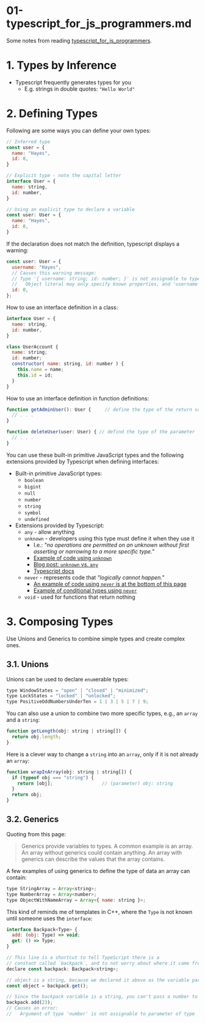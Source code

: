 
# 01-typescript_for_js_programmers.md

Some notes from reading [typescript_for_js_programmers](https://www.typescriptlang.org/docs/handbook/typescript-in-5-minutes.html).

# 1. Types by Inference

- Typescript frequently generates types for you
  - E.g. strings in double quotes: `"Hello World"`

# 2. Defining Types

Following are some ways you can define your own types:

```javascript
// Inferred type
const user = {
  name: "Hayes",
  id: 0,
}
```

```javascript
// Explicit type - note the capital letter
interface User = {
  name: string,
  id: number,
}
```

```javascript
// Using an explicit type to declare a variable
const user: User = {
  name: "Hayes",
  id: 0,
}
```

If the declaration does not match the definition, typescript displays a warning:

```javascript
const user: User = {
  username: "Hayes",
  // Causes this warning message:
  // Type '{ username: string; id: number; }' is not assignable to type 'User'.
  //   Object literal may only specify known properties, and 'username' does not exist in type 'User'.
  id: 0,
};
```

How to use an interface definition in a class:

```javascript
interface User = {
  name: string,
  id: number,
}

class UserAccount {
  name: string;
  id: number;
  constructor( name: string, id: number ) {
    this.name = name;
    this.id = id;
  }
}
```

How to use an interface definition in function definitions:

```javascript
function getAdminUser(): User {     // define the type of the return value
  // . . .
}
```

```javascript
function deleteUser(user: User) { // defind the type of the parameter
  // . . .
}
```

You can use these built-in primitive JavaScript types and the following extensions provided by Typescript when defining interfaces:

- Built-in primitive JavaScript types:
  - `boolean`
  - `bigint`
  - `null`
  - `number`
  - `string`
  - `symbol`
  - `undefined`
- Extensions provided by Typescript:
  - `any` - allow anything
  - `unknown` - developers using this type must define it when they use it
    - I.e.: *"no operations are permitted on an unknown without first asserting or narrowing to a more specific type."*
    - [Example of code using `unknown`](https://www.typescriptlang.org/play#example/unknown-and-never)
    - [Blog post: `unknown` vs. `any`](https://mariusschulz.com/blog/the-unknown-type-in-typescript)
    - [Typescript docs](https://www.typescriptlang.org/docs/handbook/release-notes/typescript-3-0.html#new-unknown-top-type)
  - `never` - represents code that *"logically cannot happen."*
    - [An example of code using `never` is at the bottom of this page](https://www.typescriptlang.org/play#example/unknown-and-never)
    - [Example of conditional types using `never`](https://www.typescriptlang.org/play#example/conditional-types)
  - `void` - used for functions that return nothing

# 3. Composing Types

Use Unions and Generics to combine simple types and create complex ones.

## 3.1. Unions

Unions can be used to declare `enum`erable types:

```javascript
type WindowStates = "open" | "closed" | "minimized";
type LockStates = "locked" | "unlocked";
type PositiveOddNumbersUnderTen = 1 | 3 | 5 | 7 | 9;
```

You can also use a union to combine two more specific types, e.g., an `array` and a `string`:

```javascript
function getLength(obj: string | string[]) {
  return obj.length;
}
```

Here is a clever way to change a `string` into an `array`, only if it is not already an `array`:

```javascript
function wrapInArray(obj: string | string[]) {
  if (typeof obj === "string") {
    return [obj];                  // (parameter) obj: string
  }
  return obj;
}
```

## 3.2. Generics

Quoting from this page:

> Generics provide variables to types. A common example is an array. An array without generics could contain anything. An array with generics can describe the values that the array contains.

A few examples of using generics to define the type of data an array can contain:

```javascript
type StringArray = Array<string>;
type NumberArray = Array<number>;
type ObjectWithNameArray = Array<{ name: string }>;
```

This kind of reminds me of templates in C++, where the `Type` is not known until someone uses the `interface`:

```javascript
interface Backpack<Type> {
  add: (obj: Type) => void;
  get: () => Type;
}

// This line is a shortcut to tell TypeScript there is a
// constant called `backpack`, and to not worry about where it came from.
declare const backpack: Backpack<string>;

// object is a string, because we declared it above as the variable part of Backpack.
const object = backpack.get();

// Since the backpack variable is a string, you can't pass a number to the add function.
backpack.add(23);
// Causes an error:
//   Argument of type 'number' is not assignable to parameter of type 'string'.
```

```javascript
```

```javascript
```

```javascript
```

```javascript
```

```javascript
```

